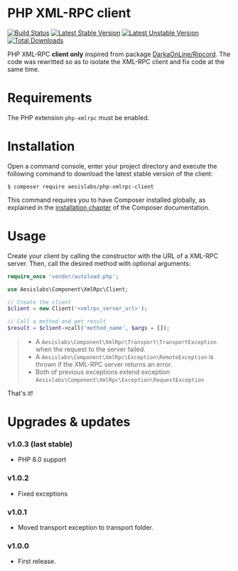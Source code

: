 PHP XML-RPC client
==================

[![Build Status](https://api.travis-ci.com/Aesislabs/php-xmlrpc-client.svg?branch=master)](https://app.travis-ci.com/github/Aesislabs/php-xmlrpc-client) 
[![Latest Stable Version](https://poser.pugx.org/aesislabs/php-xmlrpc-client/v/stable)](https://packagist.org/packages/aesislabs/php-xmlrpc-client) 
[![Latest Unstable Version](https://poser.pugx.org/aesislabs/php-xmlrpc-client/v/unstable)](https://packagist.org/packages/aesislabs/php-xmlrpc-client) 
[![Total Downloads](https://poser.pugx.org/aesislabs/php-xmlrpc-client/downloads)](https://packagist.org/packages/aesislabs/php-xmlrpc-client)

PHP XML-RPC **client only** inspired from package 
[DarkaOnLine/Ripcord](https://packagist.org/packages/darkaonline/ripcord).
The code was rewritted so as to isolate the XML-RPC client and fix code at the same time.

Requirements
============

The PHP extension ```php-xmlrpc``` must be enabled.

Installation
============

Open a command console, enter your project directory and execute the
following command to download the latest stable version of the client:

```console
$ composer require aesislabs/php-xmlrpc-client
```

This command requires you to have Composer installed globally, as explained
in the [installation chapter](https://getcomposer.org/doc/00-intro.md)
of the Composer documentation.

Usage
=====

Create your client by calling the constructor with the URL of a XML-RPC server. 
Then, call the desired method with optional arguments:

```php
require_once 'vendor/autoload.php';

use Aesislabs\Component\XmlRpc\Client;

// Create the client
$client = new Client('<xmlrpc_server_url>');

// Call a method and get result
$result = $client->call('method_name', $args = []);
```

> - A ```Aesislabs\Component\XmlRpc\Transport\TransportException``` when the request to the server failed.
> - A ```Aesislabs\Component\XmlRpc\Exception\RemoteException``` is thrown if the XML-RPC server returns an error.
> - Both of previous exceptions extend exception ```Aesislabs\Component\XmlRpc\Exception\RequestException```

That's it!

Upgrades & updates
==================

### v1.0.3 (last stable)

- PHP 8.0 support

### v1.0.2

- Fixed exceptions

### v1.0.1

- Moved transport exception to transport folder.

### v1.0.0

- First release.